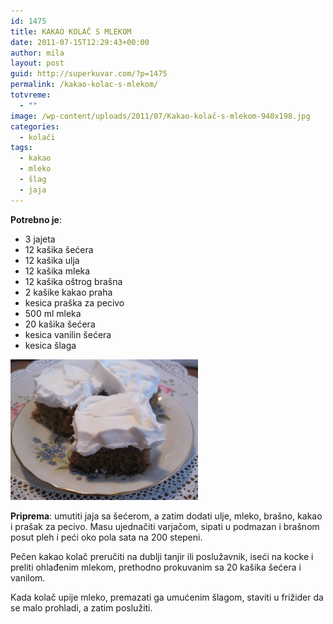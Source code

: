 ```yaml
---
id: 1475
title: KAKAO KOLAČ S MLEKOM
date: 2011-07-15T12:29:43+00:00
author: mila
layout: post
guid: http://superkuvar.com/?p=1475
permalink: /kakao-kolac-s-mlekom/
totvreme:
  - ""
image: /wp-content/uploads/2011/07/Kakao-kolač-s-mlekom-940x198.jpg
categories:
  - kolači
tags:
  - kakao
  - mleko
  - šlag
  - jaja
---
```

**Potrebno je**:

  * 3 jajeta
  * 12 kašika šećera
  * 12 kašika ulja
  * 12 kašika mleka
  * 12 kašika oštrog brašna
  * 2 kašike kakao praha
  * kesica praška za pecivo
  * 500 ml mleka
  * 20 kašika šećera
  * kesica vanilin šećera
  * kesica šlaga

<img class="alignnone size-medium wp-image-2531" title="Kakao kolač s mlekom" src="/wp-content/uploads/2011/07/Kakao-kolač-s-mlekom-1024x768.jpg" alt="" width="300" height="225" /> 

**Priprema**: umutiti jaja sa šećerom, a zatim dodati ulje, mleko, brašno, kakao i prašak za pecivo. Masu ujednačiti varjačom, sipati u podmazan i brašnom posut pleh i peći oko pola sata na 200 stepeni.

Pečen kakao kolač preručiti na dublji tanjir ili poslužavnik, iseći na kocke i preliti ohlađenim mlekom, prethodno prokuvanim sa 20 kašika šećera i vanilom.

Kada kolač upije mleko, premazati ga umućenim šlagom, staviti u frižider da se malo prohladi, a zatim poslužiti.